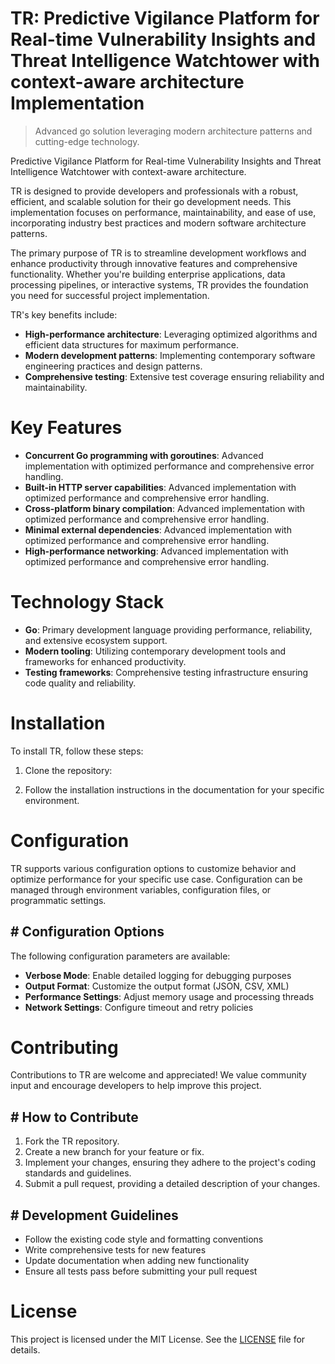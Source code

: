 <!-- fallback_TR_20250803030336_79996 -->

# TR: Predictive Vigilance Platform for Real-time Vulnerability Insights and Threat Intelligence Watchtower with context-aware architecture Implementation
> Advanced go solution leveraging modern architecture patterns and cutting-edge technology.

Predictive Vigilance Platform for Real-time Vulnerability Insights and Threat Intelligence Watchtower with context-aware architecture.

TR is designed to provide developers and professionals with a robust, efficient, and scalable solution for their go development needs. This implementation focuses on performance, maintainability, and ease of use, incorporating industry best practices and modern software architecture patterns.

The primary purpose of TR is to streamline development workflows and enhance productivity through innovative features and comprehensive functionality. Whether you're building enterprise applications, data processing pipelines, or interactive systems, TR provides the foundation you need for successful project implementation.

TR's key benefits include:

* **High-performance architecture**: Leveraging optimized algorithms and efficient data structures for maximum performance.
* **Modern development patterns**: Implementing contemporary software engineering practices and design patterns.
* **Comprehensive testing**: Extensive test coverage ensuring reliability and maintainability.

# Key Features

* **Concurrent Go programming with goroutines**: Advanced implementation with optimized performance and comprehensive error handling.
* **Built-in HTTP server capabilities**: Advanced implementation with optimized performance and comprehensive error handling.
* **Cross-platform binary compilation**: Advanced implementation with optimized performance and comprehensive error handling.
* **Minimal external dependencies**: Advanced implementation with optimized performance and comprehensive error handling.
* **High-performance networking**: Advanced implementation with optimized performance and comprehensive error handling.

# Technology Stack

* **Go**: Primary development language providing performance, reliability, and extensive ecosystem support.
* **Modern tooling**: Utilizing contemporary development tools and frameworks for enhanced productivity.
* **Testing frameworks**: Comprehensive testing infrastructure ensuring code quality and reliability.

# Installation

To install TR, follow these steps:

1. Clone the repository:


2. Follow the installation instructions in the documentation for your specific environment.

# Configuration

TR supports various configuration options to customize behavior and optimize performance for your specific use case. Configuration can be managed through environment variables, configuration files, or programmatic settings.

## # Configuration Options

The following configuration parameters are available:

* **Verbose Mode**: Enable detailed logging for debugging purposes
* **Output Format**: Customize the output format (JSON, CSV, XML)
* **Performance Settings**: Adjust memory usage and processing threads
* **Network Settings**: Configure timeout and retry policies

# Contributing

Contributions to TR are welcome and appreciated! We value community input and encourage developers to help improve this project.

## # How to Contribute

1. Fork the TR repository.
2. Create a new branch for your feature or fix.
3. Implement your changes, ensuring they adhere to the project's coding standards and guidelines.
4. Submit a pull request, providing a detailed description of your changes.

## # Development Guidelines

* Follow the existing code style and formatting conventions
* Write comprehensive tests for new features
* Update documentation when adding new functionality
* Ensure all tests pass before submitting your pull request

# License

This project is licensed under the MIT License. See the [LICENSE](https://github.com/gary111868/TR/blob/main/LICENSE) file for details.
